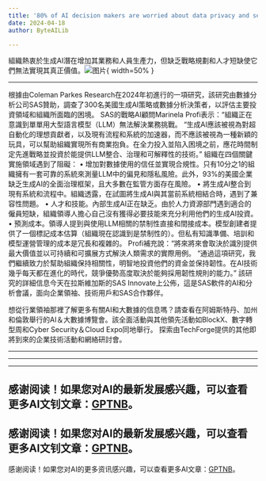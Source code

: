```yaml
---
title: '80% of AI decision makers are worried about data privacy and security'
date: 2024-04-18
author: ByteAILib

---
```


組織熱衷於生成AI潛在增加其業務和人員生產力，但缺乏戰略規劃和人才短缺使它們無法實現其真正價值。![图片](https://www.artificialintelligence-news.com/wp-content/uploads/sites/9/2024/04/matthew-henry-fPxOowbR6ls-unsplash.jpg){ width=50% }

---

根據由Coleman Parkes Research在2024年初進行的一項研究，該研究由數據分析公司SAS贊助，調查了300名美國生成AI策略或數據分析決策者，以評估主要投資領域和組織所面臨的困境。
SAS的戰略AI顧問Marinela Profi表示：“組織正在意識到單單用大型語言模型（LLM）無法解決業務挑戰。
“生成AI應該被視為對超自動化的理想貢獻者，以及現有流程和系統的加速器，而不應該被視為一種新穎的玩具，可以幫助組織實現所有商業抱負。在全力投入並陷入困境之前，應花時間制定先進戰略並投資於能提供LLM整合、治理和可解釋性的技術。”
組織在四個關鍵實施領域遇到了阻礙：
• 增加對數據使用的信任並實現合規性。只有10分之1的組織擁有一套可靠的系統來測量LLM中的偏見和隱私風險。此外，93%的美國企業缺乏生成AI的全面治理框架，且大多數在監管方面存在風險。
• 將生成AI整合到現有系統和流程中。組織透露，在試圖將生成AI與其當前系統相結合時，遇到了兼容性問題。
• 人才和技能。內部生成AI正在缺乏。由於人力資源部門遇到適合的僱員短缺，組織領導人擔心自己沒有獲得必要技能來充分利用他們的生成AI投資。
• 預測成本。領導人提到與使用LLM相關的禁制性直接和間接成本。模型創建者提供了一個標記成本估算（組織現在認識到是禁制性的）。但私有知識準備、培訓和模型運營管理的成本是冗長和複雜的。
Profi補充說：“將來將來會取決於識別提供最大價值並以可持續和可擴展方式解決人類需求的實際用例。
“通過這項研究，我們繼續致力於幫助組織保持相關性，明智地投資他們的資金並保持韌性。在AI技術幾乎每天都在進化的時代，競爭優勢高度取決於能夠採用韌性規則的能力。”
該研究的詳細信息今天在拉斯維加斯的SAS Innovate上公佈，這是SAS軟件的AI和分析會議，面向企業領袖、技術用戶和SAS合作夥伴。

想從行業領袖那裡了解更多有關AI和大數據的信息嗎？請查看在阿姆斯特丹、加州和倫敦舉行的AI＆大數據博覽會。該全面活動與其他領先活動如BlockX、數字轉型周和Cyber Security＆Cloud Expo同地舉行。
探索由TechForge提供的其他即將到來的企業技術活動和網絡研討會。

---
---

---
感谢阅读！如果您对AI的最新发展感兴趣，可以查看更多AI文钊文章：[GPTNB](https://gptnb.com)。
---
感谢阅读！如果您对AI的最新发展感兴趣，可以查看更多AI文钊文章：[GPTNB](https://gptnb.com)。
---
感谢阅读！如果您对AI的更多资讯感兴趣，可以查看更多AI文章：[GPTNB](https://gptnb.com)。